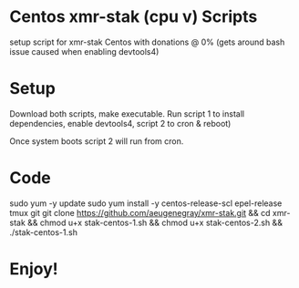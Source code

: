 # Centos xmr-stak (cpu v) Scripts
setup script for xmr-stak Centos with donations @ 0%
(gets around bash issue caused when enabling devtools4)

# Setup
Download both scripts, make executable. Run script 1 to install dependencies, enable devtools4, script 2 to cron & reboot)

Once system boots script 2 will run from cron.

# Code
sudo yum -y update
sudo yum install -y centos-release-scl epel-release tmux git
git clone https://github.com/aeugenegray/xmr-stak.git && cd xmr-stak && chmod u+x stak-centos-1.sh && chmod u+x stak-centos-2.sh && ./stak-centos-1.sh

# Enjoy!
